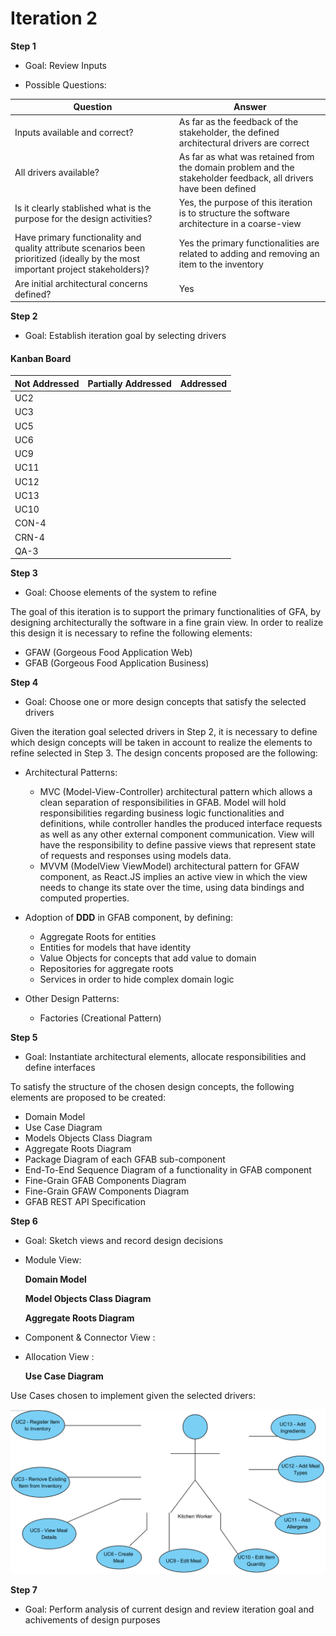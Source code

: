 # Iteration 2

**Step 1**

- Goal: Review Inputs

- Possible Questions:

|Question|Answer|
|--------|------|
|Inputs available and correct?|As far as the feedback of the stakeholder, the defined architectural drivers are correct|
|All drivers available?|As far as what was retained from the domain problem and the stakeholder feedback, all drivers have been defined|
|Is it clearly stablished what is the purpose for the design activities?|Yes, the purpose of this iteration is to structure the software architecture in a coarse-view|
|Have primary functionality and quality attribute scenarios been prioritized (ideally by the most important project stakeholders)?| Yes the primary functionalities are related to adding and removing an item to the inventory |
|Are initial architectural concerns defined?|Yes|

**Step 2**

- Goal: Establish iteration goal by selecting drivers

#### Kanban Board

| Not Addressed | Partially Addressed | Addressed |
|---------------|---------------------|-----------|
| UC2 |||
| UC3 |||
| UC5 |||
| UC6 |||
| UC9 |||
| UC11 |||
| UC12 |||
| UC13 |||
| UC10 |||
| CON-4 |||
| CRN-4 |||
| QA-3 |||

**Step 3**

- Goal: Choose elements of the system to refine

The goal of this iteration is to support the primary functionalities of GFA, by designing architecturally the software in a fine grain view. In order to realize this design it is necessary to refine the following elements:

- GFAW (Gorgeous Food Application Web)
- GFAB (Gorgeous Food Application Business)

**Step 4**

- Goal: Choose one or more design concepts that satisfy the selected drivers

Given the iteration goal selected drivers in Step 2, it is necessary to define which design concepts will be taken in account to realize the elements to refine selected in Step 3. The design concents proposed are the following:

- Architectural Patterns:
    - MVC (Model-View-Controller) architectural pattern which allows a clean separation of responsibilities in GFAB. Model will hold responsibilities regarding business logic functionalities and definitions, while controller handles the produced interface requests as well as any other external component communication. View will have the responsibility to define passive views that represent state of requests and responses using models data.
    - MVVM (ModelView ViewModel) architectural pattern for GFAW component, as React.JS implies an active view in which the view needs to change its state over the time, using data bindings and computed properties.

- Adoption of **DDD** in GFAB component, by defining:
    - Aggregate Roots for entities
    - Entities for models that have identity
    - Value Objects for concepts that add value to domain
    - Repositories for aggregate roots
    - Services in order to hide complex domain logic
- Other Design Patterns:
    - Factories (Creational Pattern)

**Step 5**

- Goal: Instantiate architectural elements, allocate responsibilities and define interfaces

To satisfy the structure of the chosen design concepts, the following elements are proposed to be created:

- Domain Model
- Use Case Diagram
- Models Objects Class Diagram
- Aggregate Roots Diagram
- Package Diagram of each GFAB sub-component
- End-To-End Sequence Diagram of a functionality in GFAB component
- Fine-Grain GFAB Components Diagram
- Fine-Grain GFAW Components Diagram
- GFAB REST API Specification

**Step 6**

- Goal: Sketch views and record design decisions

- Module View:

  **Domain Model**

  **Model Objects Class Diagram**

  **Aggregate Roots Diagram**

- Component & Connector View :

- Allocation View :

  **Use Case Diagram**

Use Cases chosen to implement given the selected drivers:

![UseCaseDiagram](artefacts/UsesCaseDiagram.png)

**Step 7**

- Goal: Perform analysis of current design and review iteration goal and achivements of design purposes